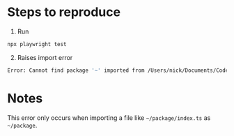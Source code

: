# Steps to reproduce

1. Run

```bash
npx playwright test
```

2. Raises import error

```bash
Error: Cannot find package '~' imported from /Users/nick/Documents/Code/playwright-repro/tests/index.spec.ts
```

# Notes

This error only occurs when importing a file like `~/package/index.ts` as `~/package`.

